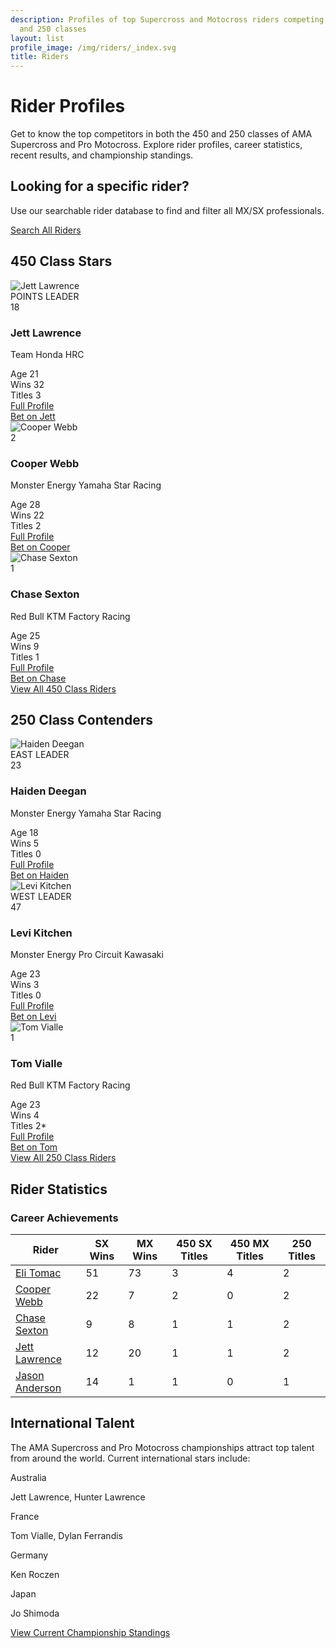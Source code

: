 ```yaml
---
description: Profiles of top Supercross and Motocross riders competing in the 450
  and 250 classes
layout: list
profile_image: /img/riders/_index.svg
title: Riders
---
```



# Rider Profiles

Get to know the top competitors in both the 450 and 250 classes of AMA Supercross and Pro Motocross. Explore rider profiles, career statistics, recent results, and championship standings.

<div class="bg-primary/10 border border-primary/20 rounded-lg p-4 my-4">
  <div class="flex items-center justify-between">
    <div>
      <h2 class="text-lg font-bold">Looking for a specific rider?</h2>
      <p class="text-neutral-600 dark:text-neutral-400">Use our searchable rider database to find and filter all MX/SX professionals.</p>
    </div>
    <a href="/riders/all/" class="px-4 py-2 bg-primary text-white rounded hover:bg-primary-700">Search All Riders</a>
  </div>
</div>

## 450 Class Stars

<div class="grid grid-cols-1 md:grid-cols-2 lg:grid-cols-3 gap-6 my-8">
  <div class="rider-card bg-neutral-100 dark:bg-neutral-800 rounded-lg overflow-hidden shadow-lg">
    <div class="relative">
      <img src="/img/sample/default-rider.svg" alt="Jett Lawrence" class="w-full h-56 object-cover">
      <div class="absolute top-0 right-0 bg-primary text-white text-xs font-bold px-2 py-1 m-2 rounded">POINTS LEADER</div>
      <div class="absolute top-0 left-0 bg-black/70 text-white font-bold text-2xl m-2 w-12 h-12 flex items-center justify-center rounded-full">18</div>
    </div>
    <div class="p-5">
      <h3 class="text-xl font-bold mb-2">Jett Lawrence</h3>
      <p class="text-neutral-600 dark:text-neutral-400 mb-3">Team Honda HRC</p>
      <div class="grid grid-cols-3 gap-2 mb-4 text-center text-sm">
        <div class="bg-neutral-200 dark:bg-neutral-700 p-2 rounded">
          <span class="block text-xs uppercase">Age</span>
          <span class="font-bold">21</span>
        </div>
        <div class="bg-neutral-200 dark:bg-neutral-700 p-2 rounded">
          <span class="block text-xs uppercase">Wins</span>
          <span class="font-bold">32</span>
        </div>
        <div class="bg-neutral-200 dark:bg-neutral-700 p-2 rounded">
          <span class="block text-xs uppercase">Titles</span>
          <span class="font-bold">3</span>
        </div>
      </div>
      <div class="flex justify-between items-center">
        <a href="/riders/450/jett-lawrence/" class="text-primary hover:text-primary-700 dark:hover:text-primary-300 font-medium">Full Profile</a>
        <div class="flex space-x-2">
          <a href="/betting/rider/jett-lawrence/" class="px-2 py-1 bg-primary text-white text-xs rounded hover:bg-primary-700">Bet on Jett</a>
        </div>
      </div>
    </div>
  </div>

  <div class="rider-card bg-neutral-100 dark:bg-neutral-800 rounded-lg overflow-hidden shadow-lg">
    <div class="relative">
      <img src="/img/sample/default-rider.svg" alt="Cooper Webb" class="w-full h-56 object-cover">
      <div class="absolute top-0 left-0 bg-black/70 text-white font-bold text-2xl m-2 w-12 h-12 flex items-center justify-center rounded-full">2</div>
    </div>
    <div class="p-5">
      <h3 class="text-xl font-bold mb-2">Cooper Webb</h3>
      <p class="text-neutral-600 dark:text-neutral-400 mb-3">Monster Energy Yamaha Star Racing</p>
      <div class="grid grid-cols-3 gap-2 mb-4 text-center text-sm">
        <div class="bg-neutral-200 dark:bg-neutral-700 p-2 rounded">
          <span class="block text-xs uppercase">Age</span>
          <span class="font-bold">28</span>
        </div>
        <div class="bg-neutral-200 dark:bg-neutral-700 p-2 rounded">
          <span class="block text-xs uppercase">Wins</span>
          <span class="font-bold">22</span>
        </div>
        <div class="bg-neutral-200 dark:bg-neutral-700 p-2 rounded">
          <span class="block text-xs uppercase">Titles</span>
          <span class="font-bold">2</span>
        </div>
      </div>
      <div class="flex justify-between items-center">
        <a href="/riders/450/cooper-webb/" class="text-primary hover:text-primary-700 dark:hover:text-primary-300 font-medium">Full Profile</a>
        <div class="flex space-x-2">
          <a href="/betting/rider/cooper-webb/" class="px-2 py-1 bg-primary text-white text-xs rounded hover:bg-primary-700">Bet on Cooper</a>
        </div>
      </div>
    </div>
  </div>

  <div class="rider-card bg-neutral-100 dark:bg-neutral-800 rounded-lg overflow-hidden shadow-lg">
    <div class="relative">
      <img src="/img/sample/default-rider.svg" alt="Chase Sexton" class="w-full h-56 object-cover">
      <div class="absolute top-0 left-0 bg-black/70 text-white font-bold text-2xl m-2 w-12 h-12 flex items-center justify-center rounded-full">1</div>
    </div>
    <div class="p-5">
      <h3 class="text-xl font-bold mb-2">Chase Sexton</h3>
      <p class="text-neutral-600 dark:text-neutral-400 mb-3">Red Bull KTM Factory Racing</p>
      <div class="grid grid-cols-3 gap-2 mb-4 text-center text-sm">
        <div class="bg-neutral-200 dark:bg-neutral-700 p-2 rounded">
          <span class="block text-xs uppercase">Age</span>
          <span class="font-bold">25</span>
        </div>
        <div class="bg-neutral-200 dark:bg-neutral-700 p-2 rounded">
          <span class="block text-xs uppercase">Wins</span>
          <span class="font-bold">9</span>
        </div>
        <div class="bg-neutral-200 dark:bg-neutral-700 p-2 rounded">
          <span class="block text-xs uppercase">Titles</span>
          <span class="font-bold">1</span>
        </div>
      </div>
      <div class="flex justify-between items-center">
        <a href="/riders/450/chase-sexton/" class="text-primary hover:text-primary-700 dark:hover:text-primary-300 font-medium">Full Profile</a>
        <div class="flex space-x-2">
          <a href="/betting/rider/chase-sexton/" class="px-2 py-1 bg-primary text-white text-xs rounded hover:bg-primary-700">Bet on Chase</a>
        </div>
      </div>
    </div>
  </div>
</div>

<div class="text-center my-6">
  <a href="/riders/450/" class="inline-block px-6 py-2 bg-primary text-white rounded hover:bg-primary-700">View All 450 Class Riders</a>
</div>

## 250 Class Contenders

<div class="grid grid-cols-1 md:grid-cols-2 lg:grid-cols-3 gap-6 my-8">
  <div class="rider-card bg-neutral-100 dark:bg-neutral-800 rounded-lg overflow-hidden shadow-lg">
    <div class="relative">
      <img src="/img/sample/default-rider.svg" alt="Haiden Deegan" class="w-full h-56 object-cover">
      <div class="absolute top-0 right-0 bg-primary text-white text-xs font-bold px-2 py-1 m-2 rounded">EAST LEADER</div>
      <div class="absolute top-0 left-0 bg-black/70 text-white font-bold text-2xl m-2 w-12 h-12 flex items-center justify-center rounded-full">23</div>
    </div>
    <div class="p-5">
      <h3 class="text-xl font-bold mb-2">Haiden Deegan</h3>
      <p class="text-neutral-600 dark:text-neutral-400 mb-3">Monster Energy Yamaha Star Racing</p>
      <div class="grid grid-cols-3 gap-2 mb-4 text-center text-sm">
        <div class="bg-neutral-200 dark:bg-neutral-700 p-2 rounded">
          <span class="block text-xs uppercase">Age</span>
          <span class="font-bold">18</span>
        </div>
        <div class="bg-neutral-200 dark:bg-neutral-700 p-2 rounded">
          <span class="block text-xs uppercase">Wins</span>
          <span class="font-bold">5</span>
        </div>
        <div class="bg-neutral-200 dark:bg-neutral-700 p-2 rounded">
          <span class="block text-xs uppercase">Titles</span>
          <span class="font-bold">0</span>
        </div>
      </div>
      <div class="flex justify-between items-center">
        <a href="/riders/250/haiden-deegan/" class="text-primary hover:text-primary-700 dark:hover:text-primary-300 font-medium">Full Profile</a>
        <div class="flex space-x-2">
          <a href="/betting/rider/haiden-deegan/" class="px-2 py-1 bg-primary text-white text-xs rounded hover:bg-primary-700">Bet on Haiden</a>
        </div>
      </div>
    </div>
  </div>

  <div class="rider-card bg-neutral-100 dark:bg-neutral-800 rounded-lg overflow-hidden shadow-lg">
    <div class="relative">
      <img src="/img/sample/default-rider.svg" alt="Levi Kitchen" class="w-full h-56 object-cover">
      <div class="absolute top-0 right-0 bg-primary text-white text-xs font-bold px-2 py-1 m-2 rounded">WEST LEADER</div>
      <div class="absolute top-0 left-0 bg-black/70 text-white font-bold text-2xl m-2 w-12 h-12 flex items-center justify-center rounded-full">47</div>
    </div>
    <div class="p-5">
      <h3 class="text-xl font-bold mb-2">Levi Kitchen</h3>
      <p class="text-neutral-600 dark:text-neutral-400 mb-3">Monster Energy Pro Circuit Kawasaki</p>
      <div class="grid grid-cols-3 gap-2 mb-4 text-center text-sm">
        <div class="bg-neutral-200 dark:bg-neutral-700 p-2 rounded">
          <span class="block text-xs uppercase">Age</span>
          <span class="font-bold">23</span>
        </div>
        <div class="bg-neutral-200 dark:bg-neutral-700 p-2 rounded">
          <span class="block text-xs uppercase">Wins</span>
          <span class="font-bold">3</span>
        </div>
        <div class="bg-neutral-200 dark:bg-neutral-700 p-2 rounded">
          <span class="block text-xs uppercase">Titles</span>
          <span class="font-bold">0</span>
        </div>
      </div>
      <div class="flex justify-between items-center">
        <a href="/riders/250/levi-kitchen/" class="text-primary hover:text-primary-700 dark:hover:text-primary-300 font-medium">Full Profile</a>
        <div class="flex space-x-2">
          <a href="/betting/rider/levi-kitchen/" class="px-2 py-1 bg-primary text-white text-xs rounded hover:bg-primary-700">Bet on Levi</a>
        </div>
      </div>
    </div>
  </div>

  <div class="rider-card bg-neutral-100 dark:bg-neutral-800 rounded-lg overflow-hidden shadow-lg">
    <div class="relative">
      <img src="/img/sample/default-rider.svg" alt="Tom Vialle" class="w-full h-56 object-cover">
      <div class="absolute top-0 left-0 bg-black/70 text-white font-bold text-2xl m-2 w-12 h-12 flex items-center justify-center rounded-full">1</div>
    </div>
    <div class="p-5">
      <h3 class="text-xl font-bold mb-2">Tom Vialle</h3>
      <p class="text-neutral-600 dark:text-neutral-400 mb-3">Red Bull KTM Factory Racing</p>
      <div class="grid grid-cols-3 gap-2 mb-4 text-center text-sm">
        <div class="bg-neutral-200 dark:bg-neutral-700 p-2 rounded">
          <span class="block text-xs uppercase">Age</span>
          <span class="font-bold">23</span>
        </div>
        <div class="bg-neutral-200 dark:bg-neutral-700 p-2 rounded">
          <span class="block text-xs uppercase">Wins</span>
          <span class="font-bold">4</span>
        </div>
        <div class="bg-neutral-200 dark:bg-neutral-700 p-2 rounded">
          <span class="block text-xs uppercase">Titles</span>
          <span class="font-bold">2*</span>
        </div>
      </div>
      <div class="flex justify-between items-center">
        <a href="/riders/250/tom-vialle/" class="text-primary hover:text-primary-700 dark:hover:text-primary-300 font-medium">Full Profile</a>
        <div class="flex space-x-2">
          <a href="/betting/rider/tom-vialle/" class="px-2 py-1 bg-primary text-white text-xs rounded hover:bg-primary-700">Bet on Tom</a>
        </div>
      </div>
    </div>
  </div>
</div>

<div class="text-center my-6">
  <a href="/riders/250/" class="inline-block px-6 py-2 bg-primary text-white rounded hover:bg-primary-700">View All 250 Class Riders</a>
</div>

## Rider Statistics

<div class="my-8 bg-neutral-100 dark:bg-neutral-800 rounded-lg p-6">
  <h3 class="text-xl font-bold mb-4">Career Achievements</h3>
  
  <div class="overflow-x-auto">
    <table class="min-w-full bg-white dark:bg-neutral-800 border border-neutral-200 dark:border-neutral-700">
      <thead>
        <tr>
          <th class="px-4 py-3 bg-neutral-100 dark:bg-neutral-700 text-left text-xs font-semibold text-neutral-700 dark:text-neutral-200 uppercase tracking-wider">Rider</th>
          <th class="px-4 py-3 bg-neutral-100 dark:bg-neutral-700 text-left text-xs font-semibold text-neutral-700 dark:text-neutral-200 uppercase tracking-wider">SX Wins</th>
          <th class="px-4 py-3 bg-neutral-100 dark:bg-neutral-700 text-left text-xs font-semibold text-neutral-700 dark:text-neutral-200 uppercase tracking-wider">MX Wins</th>
          <th class="px-4 py-3 bg-neutral-100 dark:bg-neutral-700 text-left text-xs font-semibold text-neutral-700 dark:text-neutral-200 uppercase tracking-wider">450 SX Titles</th>
          <th class="px-4 py-3 bg-neutral-100 dark:bg-neutral-700 text-left text-xs font-semibold text-neutral-700 dark:text-neutral-200 uppercase tracking-wider">450 MX Titles</th>
          <th class="px-4 py-3 bg-neutral-100 dark:bg-neutral-700 text-left text-xs font-semibold text-neutral-700 dark:text-neutral-200 uppercase tracking-wider">250 Titles</th>
        </tr>
      </thead>
      <tbody class="divide-y divide-neutral-200 dark:divide-neutral-700">
        <tr>
          <td class="px-4 py-3 text-sm font-medium"><a href="/riders/450/eli-tomac/" class="text-primary hover:underline">Eli Tomac</a></td>
          <td class="px-4 py-3 text-sm">51</td>
          <td class="px-4 py-3 text-sm">73</td>
          <td class="px-4 py-3 text-sm">3</td>
          <td class="px-4 py-3 text-sm">4</td>
          <td class="px-4 py-3 text-sm">2</td>
        </tr>
        <tr class="bg-neutral-50 dark:bg-neutral-750">
          <td class="px-4 py-3 text-sm font-medium"><a href="/riders/450/cooper-webb/" class="text-primary hover:underline">Cooper Webb</a></td>
          <td class="px-4 py-3 text-sm">22</td>
          <td class="px-4 py-3 text-sm">7</td>
          <td class="px-4 py-3 text-sm">2</td>
          <td class="px-4 py-3 text-sm">0</td>
          <td class="px-4 py-3 text-sm">2</td>
        </tr>
        <tr>
          <td class="px-4 py-3 text-sm font-medium"><a href="/riders/450/chase-sexton/" class="text-primary hover:underline">Chase Sexton</a></td>
          <td class="px-4 py-3 text-sm">9</td>
          <td class="px-4 py-3 text-sm">8</td>
          <td class="px-4 py-3 text-sm">1</td>
          <td class="px-4 py-3 text-sm">1</td>
          <td class="px-4 py-3 text-sm">2</td>
        </tr>
        <tr class="bg-neutral-50 dark:bg-neutral-750">
          <td class="px-4 py-3 text-sm font-medium"><a href="/riders/450/jett-lawrence/" class="text-primary hover:underline">Jett Lawrence</a></td>
          <td class="px-4 py-3 text-sm">12</td>
          <td class="px-4 py-3 text-sm">20</td>
          <td class="px-4 py-3 text-sm">1</td>
          <td class="px-4 py-3 text-sm">1</td>
          <td class="px-4 py-3 text-sm">2</td>
        </tr>
        <tr>
          <td class="px-4 py-3 text-sm font-medium"><a href="/riders/450/jason-anderson/" class="text-primary hover:underline">Jason Anderson</a></td>
          <td class="px-4 py-3 text-sm">14</td>
          <td class="px-4 py-3 text-sm">1</td>
          <td class="px-4 py-3 text-sm">1</td>
          <td class="px-4 py-3 text-sm">0</td>
          <td class="px-4 py-3 text-sm">1</td>
        </tr>
      </tbody>
    </table>
  </div>
</div>

## International Talent

The AMA Supercross and Pro Motocross championships attract top talent from around the world. Current international stars include:

<div class="grid grid-cols-1 md:grid-cols-2 lg:grid-cols-4 gap-4 my-6">
  <div class="p-4 bg-neutral-50 dark:bg-neutral-800 rounded border border-neutral-200 dark:border-neutral-700 text-center">
    <div class="font-bold">Australia</div>
    <p class="text-sm">Jett Lawrence, Hunter Lawrence</p>
  </div>
  
  <div class="p-4 bg-neutral-50 dark:bg-neutral-800 rounded border border-neutral-200 dark:border-neutral-700 text-center">
    <div class="font-bold">France</div>
    <p class="text-sm">Tom Vialle, Dylan Ferrandis</p>
  </div>
  
  <div class="p-4 bg-neutral-50 dark:bg-neutral-800 rounded border border-neutral-200 dark:border-neutral-700 text-center">
    <div class="font-bold">Germany</div>
    <p class="text-sm">Ken Roczen</p>
  </div>
  
  <div class="p-4 bg-neutral-50 dark:bg-neutral-800 rounded border border-neutral-200 dark:border-neutral-700 text-center">
    <div class="font-bold">Japan</div>
    <p class="text-sm">Jo Shimoda</p>
  </div>
</div>

<div class="text-center my-8">
  <a href="/races/standings/" class="inline-block px-6 py-3 bg-primary text-white rounded-lg hover:bg-primary-700 font-medium">View Current Championship Standings</a>
</div>
